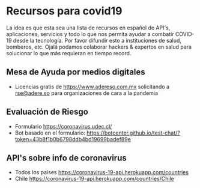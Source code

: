 # Recursos para covid19

La idea es que esta sea una lista de recursos en español de API's, aplicaciones, servicios y todo lo que nos permita ayudar a combatir COVID-19 desde la tecnología. Por favor difundir esto a instituciones de salud, bomberos, etc. 
Ojalá podamos colaborar hackers & expertos en salud para solucionar lo que más requieran en tiempo record.

## Mesa de Ayuda por medios digitales
  * Licencias gratis de https://www.adereso.com.mx solicitando a rse@adere.so para organizaciones de cara a la pandemia

## Evaluación de Riesgo

 * Formulario https://coronavirus.udec.cl/
 * Bot basado en el formulario: https://botcenter.github.io/test-chat/?token=43b8f1b0b6798ddb4bd19699badef89e
 
## API's sobre info de coronavirus

 * Todos los países https://coronavirus-19-api.herokuapp.com/countries
 * Chile https://coronavirus-19-api.herokuapp.com/countries/Chile
